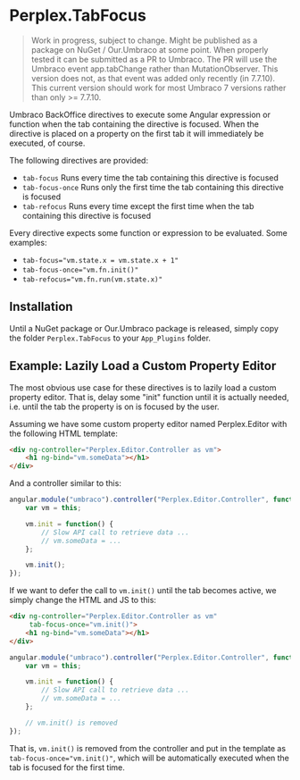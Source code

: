 # Perplex.TabFocus

> Work in progress, subject to change. Might  be published as a package on NuGet / Our.Umbraco at some point. When properly tested it can be submitted as a PR to Umbraco. The PR will use the Umbraco event app.tabChange rather than MutationObserver. This version does not, as that event was added only recently (in 7.7.10). This current version should work for most Umbraco 7 versions rather than only >= 7.7.10.

Umbraco BackOffice directives to execute some Angular expression or function when the tab containing the directive is focused.
When the directive is placed on a property on the first tab it will immediately be executed, of course.

The following directives are provided:

-   `tab-focus`
    Runs every time the tab containing this directive is focused
-   `tab-focus-once`
    Runs only the first time the tab containing this directive is focused
-   `tab-refocus`
    Runs every time except the first time when the tab containing this directive is focused

Every directive expects some function or expression to be evaluated. Some examples:

-   `tab-focus="vm.state.x = vm.state.x + 1"`
-   `tab-focus-once="vm.fn.init()"`
-   `tab-refocus="vm.fn.run(vm.state.x)"`

## Installation

Until a NuGet package or Our.Umbraco package is released, simply copy the folder `Perplex.TabFocus` to your `App_Plugins` folder.

## Example: Lazily Load a Custom Property Editor

The most obvious use case for these directives is to lazily load a custom property editor.
That is, delay some "init" function until it is actually needed, i.e. until the tab the property is on is focused by the user.

Assuming we have some custom property editor named Perplex.Editor with the following HTML template:

```html
<div ng-controller="Perplex.Editor.Controller as vm">
    <h1 ng-bind="vm.someData"></h1>
</div>
```

And a controller similar to this:

```javascript
angular.module("umbraco").controller("Perplex.Editor.Controller", function() {
    var vm = this;

    vm.init = function() {
        // Slow API call to retrieve data ...
        // vm.someData = ...
    };

    vm.init();
});
```

If we want to defer the call to `vm.init()` until the tab becomes active, we simply change the HTML and JS to this:

```html
<div ng-controller="Perplex.Editor.Controller as vm"
     tab-focus-once="vm.init()">
    <h1 ng-bind="vm.someData"></h1>
</div>
```

```javascript
angular.module("umbraco").controller("Perplex.Editor.Controller", function() {
    var vm = this;

    vm.init = function() {
        // Slow API call to retrieve data ...
        // vm.someData = ...
    };

    // vm.init() is removed
});
```

That is, `vm.init()` is removed from the controller and put in the template as `tab-focus-once="vm.init()"`, which will be automatically executed when the tab is focused for the first time.
